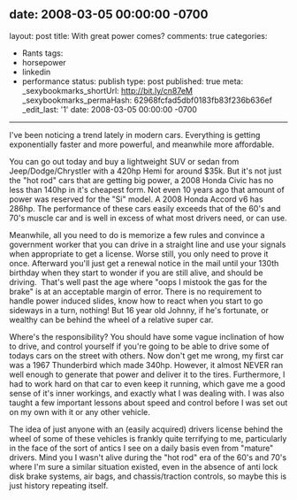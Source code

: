 date: 2008-03-05 00:00:00 -0700
---
layout: post
title: With great power comes?
comments: true
categories:
- Rants
tags:
- horsepower
- linkedin
- performance
status: publish
type: post
published: true
meta:
  _sexybookmarks_shortUrl: http://bit.ly/cn87eM
  _sexybookmarks_permaHash: 62968fcfad5dbf0183fb83f236b636ef
  _edit_last: '1'
date: 2008-03-05 00:00:00 -0700
---
I've been noticing a trend lately in modern cars.  Everything is getting exponentially faster and more powerful, and meanwhile more affordable.

You can go out today and buy a lightweight SUV or sedan from Jeep/Dodge/Chrystler with a 420hp Hemi for around $35k.  But it's not just the "hot rod" cars that are getting big power, a 2008 Honda Civic has no less than 140hp in it's cheapest form.  Not even 10 years ago that amount of power was reserved for the "Si" model.  A 2008 Honda Accord v6 has 286hp.  The performance of these cars easily exceeds that of the 60's and 70's muscle car and is well in excess of what most drivers need, or can use.

Meanwhile, all you need to do is memorize a few rules and convince a government worker that you can drive in a straight line and use your signals when appropriate to get a license.  Worse still, you only need to prove it once.  Afterward you'll just get a renewal notice in the mail until your 130th birthday when they start to wonder if you are still alive, and should be driving.  That's well past the age where "oops I mistook the gas for the brake" is at an acceptable margin of error.  There is no requirement to handle power induced slides, know how to react when you start to go sideways in a turn, nothing!  But 16 year old Johnny, if he's fortunate, or wealthy can be behind the wheel of a relative super car.

Where's the responsibility?  You should have some vague inclination of how to drive, and control yourself if you're going to be able to drive some of todays cars on the street with others.  Now don't get me wrong, my first car was a 1967 Thunderbird which made 340hp.  However, it almost NEVER ran well enough to generate that power and deliver it to the tires.  Furthermore, I had to work hard on that car to even keep it running, which gave me a good sense of it's inner workings, and exactly what I was dealing with.  I was also taught a few important lessons about speed and control before I was set out on my own with it or any other vehicle.

The idea of just anyone with an (easily acquired) drivers license behind the wheel of some of these vehicles is frankly quite terrifying to me, particularly in the face of the sort of antics I see on a daily basis even from "mature" drivers.  Mind you I wasn't alive during the "hot rod" era of the 60's and 70's where I'm sure a similar situation existed, even in the absence of anti lock disk brake systems, air bags, and chassis/traction controls, so maybe this is just history repeating itself.

